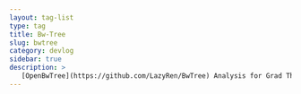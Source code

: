 ```yaml
---
layout: tag-list
type: tag
title: Bw-Tree
slug: bwtree
category: devlog
sidebar: true
description: >
   [OpenBwTree](https://github.com/LazyRen/BwTree) Analysis for Grad Thesis
---
```

